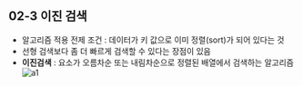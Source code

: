 ## 02-3 이진 검색
- 알고리즘 적용 전제 조건 : 데이터가 키 값으로 이미 정렬(sort)가 되어 있다는 것
- 선형 검색보다 좀 더 빠르게 검색할 수 있다는 장점이 있음
- <b>이진검색</b> : 요소가 오름차순 또는 내림차순으로 정렬된 배열에서 검색하는 알고리즘 
![a1](https://img1.daumcdn.net/thumb/R1280x0/?scode=mtistory2&fname=https%3A%2F%2Fblog.kakaocdn.net%2Fdn%2FcuyUGY%2FbtqIJaF7ZxF%2FSb9LsfWqQr8fpBUPx9rhz1%2Fimg.png)
